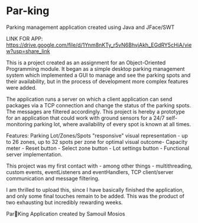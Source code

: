 # Par-king
Parking management application created using Java and JFace/SWT

LINK FOR APP:  https://drive.google.com/file/d/1Ynm8nKTy_r5vN6BhvjAkh_EGdRY5cHiA/view?usp=share_link

This is a project created as an assignment for an Object-Oriented Programming module. 
It began as a simple desktop parking management system which implemented a GUI to manage and see the parking spots and their availability,
but in the process of development more complex features were added. 

The application runs a server on which a client application can send packages via a TCP connection and change the status of the parking spots. The messages are filtered accordingly. This project is hereby a prototype for an application that could work with ground sensors for a 24/7 self-monitoring parking lot, where availability of every spot is known at all times.

Features:
Parking Lot/Zones/Spots "responsive" visual representation -
up to 26 zones, up to 32 spots per zone for optimal visual outcome-
Capacity meter -
Reset button - 
Select zone button -
Lot settings button -
Functional server implementation.

This project was my first contact with - among other things - multithreading, custom events, eventListeners and eventHandlers, TCP client/server communication and message filtering.   

I am thrilled to upload this, since I have basically finished the application, and only some final touches remain to be added. This was the product of two exhausting but incredibly rewarding weeks.

Par👑King Application created by Samouil Mosios
